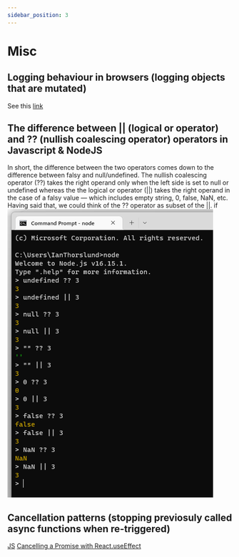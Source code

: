 ```yaml
---
sidebar_position: 3
---
```


# Misc

## Logging behaviour in browsers (logging objects that are mutated)

See this [link](https://www.freecodecamp.org/news/mutating-objects-what-will-be-logged-in-the-console-ffb24e241e07/)

## The difference between || (logical or operator) and ?? (nullish coalescing operator) operators in Javascript & NodeJS

In short, the difference between the two operators comes down to the difference between falsy and null/undefined. The nullish coalescing operator (??) takes the right operand only when the left side is set to null or undefined whereas the the logical or operator (||) takes the right operand in the case of a falsy value — which includes empty string, 0, false, NaN, etc. Having said that, we could think of the ?? operator as subset of the ||.
if
![A few examples that showcases the differences](/img/logical_or_operator.png)

## Cancellation patterns (stopping previosuly called async functions when re-triggered)

[JS](https://stackoverflow.com/questions/63187306/any-way-to-stop-previous-async-loop-when-clicking-button-again)
[Cancelling a Promise with React.useEffect](https://juliangaramendy.dev/blog/use-promise-subscription)
